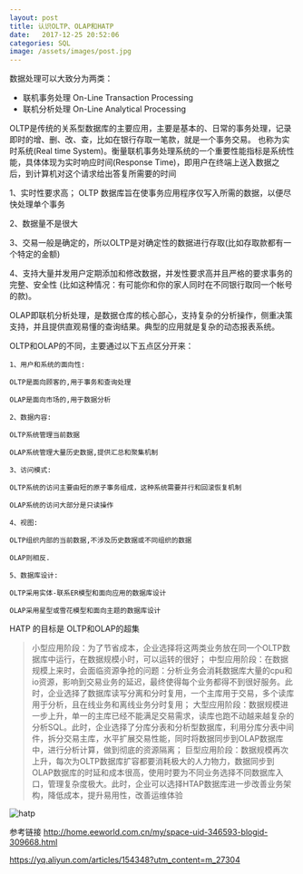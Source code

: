 ```yaml
---
layout: post
title: 认识OLTP、OLAP和HATP
date:   2017-12-25 20:52:06
categories: SQL
image: /assets/images/post.jpg
---
```


数据处理可以大致分为两类：

+ 联机事务处理 On-Line Transaction Processing
+ 联机分析处理 On-Line Analytical Processing

OLTP是传统的关系型数据库的主要应用，主要是基本的、日常的事务处理，记录即时的增、删、改、查，比如在银行存取一笔款，就是一个事务交易。
也称为实时系统(Real time System)。衡量联机事务处理系统的一个重要性能指标是系统性能，具体体现为实时响应时间(Response Time)，即用户在终端上送入数据之后，到计算机对这个请求给出答复所需要的时间

1、实时性要求高；
OLTP 数据库旨在使事务应用程序仅写入所需的数据，以便尽快处理单个事务

2、数据量不是很大

3、交易一般是确定的，所以OLTP是对确定性的数据进行存取(比如存取款都有一个特定的金额)

4、支持大量并发用户定期添加和修改数据，并发性要求高并且严格的要求事务的完整、安全性 (比如这种情况：有可能你和你的家人同时在不同银行取同一个帐号的款)。

OLAP即联机分析处理，是数据仓库的核心部心，支持复杂的分析操作，侧重决策支持，并且提供直观易懂的查询结果。典型的应用就是复杂的动态报表系统。

OLTP和OLAP的不同，主要通过以下五点区分开来：

```
1、用户和系统的面向性:

OLTP是面向顾客的,用于事务和查询处理

OLAP是面向市场的,用于数据分析

2、数据内容:

OLTP系统管理当前数据

OLAP系统管理大量历史数据,提供汇总和聚集机制

3、访问模式:

OLTP系统的访问主要由短的原子事务组成，这种系统需要并行和回滚恢复机制

OLAP系统的访问大部分是只读操作

4、视图:

OLTP组织内部的当前数据,不涉及历史数据或不同组织的数据

OLAP则相反.

5、数据库设计:

OLTP采用实体-联系ER模型和面向应用的数据库设计

OLAP采用星型或雪花模型和面向主题的数据库设计
```

HATP 的目标是 OLTP和OLAP的超集

>小型应用阶段：为了节省成本，企业选择将这两类业务放在同一个OLTP数据库中运行，在数据规模小时，可以运转的很好；
中型应用阶段：在数据规模上来时，会面临资源争抢的问题：分析业务会消耗数据库大量的cpu和io资源，影响到交易业务的延迟，最终使得每个业务都得不到很好服务。此时，企业选择了数据库读写分离和分时复用，一个主库用于交易，多个读库用于分析，且在线业务和离线业务分时复用；
大型应用阶段：数据规模进一步上升，单一的主库已经不能满足交易需求，读库也跑不动越来越复杂的分析SQL。此时，企业选择了分库分表和分析型数据库，利用分库分表中间件，拆分交易主库，水平扩展交易性能，同时将数据同步到OLAP数据库中，进行分析计算，做到彻底的资源隔离；
巨型应用阶段：数据规模再次上升，每次为OLTP数据库扩容都要消耗极大的人力物力，数据同步到OLAP数据库的时延和成本很高，使用时要为不同业务选择不同数据库入口，管理复杂度极大。此时，企业可以选择HTAP数据库进一步改善业务架构，降低成本，提升易用性，改善运维体验

![hatp]( /assets/images/20171225/hatp.png "HATP")



参考链接
http://home.eeworld.com.cn/my/space-uid-346593-blogid-309668.html

https://yq.aliyun.com/articles/154348?utm_content=m_27304
